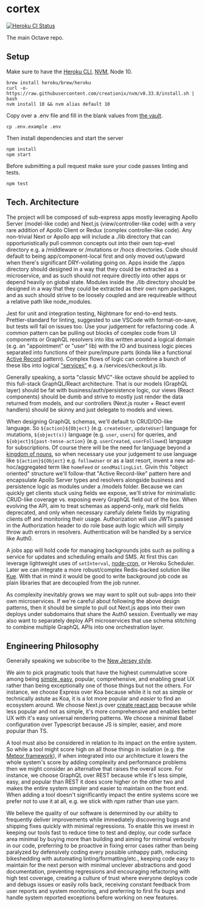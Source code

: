 # cortex

[![Heroku CI Status](https://ci-badges.herokuapp.com/pipelines/58050917-a6c7-4199-b953-75b12973bbaa/master.svg)](https://dashboard.heroku.com/pipelines/58050917-a6c7-4199-b953-75b12973bbaa/tests)

The main Octave repo.

## Setup

Make sure to have the [Heroku CLI](https://devcenter.heroku.com/articles/heroku-cli), [NVM](https://github.com/creationix/nvm), Node 10.

```
brew install heroku/brew/heroku
curl -o- https://raw.githubusercontent.com/creationix/nvm/v0.33.8/install.sh | bash
nvm install 10 && nvm alias default 10
```

Copy over a .env file and fill in the blank values from [the vault](https://trello.com/c/AJRxZM44/51-vault).

```
cp .env.example .env
```

Then install dependencies and start the server

```
npm install
npm start
```

Before submitting a pull request make sure your code passes linting and tests.

```
npm test
```


## Tech. Architecture

The project will be composed of sub-express apps mostly leveraging Apollo Server (model-like code) and Next.js (view/controller-like code) with a very rare addition of Apollo Client or Redux (complex controller-like code). Any non-trivial Next or Apollo app will include a ./lib directory that can opportunistically pull common concepts out into their own top-evel directory e.g. a /middleware or /mutations or /hocs directories. Code should default to being app/component-local first and only moved out/upward when there's significant DRY-voilating going on. Apps inside the ./apps directory should designed in a way that they could be extracted as a microservice, and as such should not require directly into other apps or depend heavily on global state. Modules inside the ./lib directory should be designed in a way that they could be extracted as their own npm packages, and as such should strive to be loosely coupled and are requireable without a relative path like node_modules.

Jest for unit and integration testing, Nightmare for end-to-end tests. Prettier-standard for linting, suggested to use VSCode with format-on-save, but tests will fail on issues too. Use your judgement for refactoring code. A common pattern can be pulling out blocks of complex code from UI components or GraphQL resolvers into libs written around a logical domain (e.g. an "appointment" or "user" lib) with the IO and business logic pieces separated into functions of their pure/impure parts (kinda like a functional [Active Record](https://www.martinfowler.com/eaaCatalog/activeRecord.html) pattern). Complex flows of logic can combine a bunch of these libs into logical ["services"](https://www.martinfowler.com/eaaCatalog/serviceLayer.html) e.g. a /services/checkout.js lib.

Generally speaking, a sorta "classic MVC"-like octave should be applied to this full-stack GraphQL/React architecture. That is our models (GraphQL layer) should be fat with business/auth/persistence logic, our views (React components) should be dumb and strive to mostly just render the data returned from models, and our controllers (Next.js router + React event handlers) should be skinny and just delegate to models and views.

When designing GraphQL schemas, we'll default to CRUD/OO-like language. So `${action}${Object}` (e.g. `createUser`, `updateUser`) language for mutations, `${object(s)}` language (e.g. `user`, `users`) for queries, and `${object}${past-tense-action}` (e.g. `userCreated`, `userFollowed`) language for subscriptions. Of course there will be the need for language beyond a [kingdom of nouns](https://steve-yegge.blogspot.com/2006/03/execution-in-kingdom-of-nouns.html), so when necessary use your judgement to use language like `${action}${Object}` e.g. `followUser` or as a last resort, invent a new ad-hoc/aggregated term like `homeFeed` or `sendMailingList`. Givin this "object oriented" structure we'll follow-that "Active Record-like" pattern here and encapsulate Apollo Server types and resolvers alongside business and persistence logic as modules under a /models folder. Because we can quickly get clients stuck using fields we expose, we'll strive for minimalistic CRUD-like coverage vs. exposing every GraphQL field out of the box. When evolving the API, aim to treat schemas as append-only, mark old fields deprecated, and only when necessary carefuly delete fields by migrating clients off and monitoring their usage. Authorization will use JWTs passed in the Authorization header to do role base auth logic which will simply throw auth errors in resolvers. Authentication will be handled by a service like Auth0.

A jobs app will hold code for managing backgrounds jobs such as polling a service for updates and scheduling emails and SMS. At first this can leverage lightweight uses of `setInterval`, [node-cron](https://github.com/kelektiv/node-cron), or Heroku Scheduler. Later we can integrate a more robust/complex Redis-backed solution like [Kue](https://github.com/Automattic/kue). With that in mind it would be good to write background job code as plain libraries that are decoupled from the job runner.

As complexity inevitably grows we may want to split out sub-apps into their own microservices. If we're careful about following the above design patterns, then it should be simple to pull out Next.js apps into their own deploys under subdomains that share the Auth0 session. Eventually we may also want to separately deploy API microservices that use schema stitching to combine multiple GraphQL APIs into one orchestration layer.

## Engineering Philosophy

Generally speaking we subscribe to the [New Jersey style](https://www.wikiwand.com/en/Worse_is_better).

We aim to pick pragmatic tools that have the highest cummulative score among being [simple, easy](https://www.youtube.com/watch?v=34_L7t7fD_U), popular, comprehensive, and enabling great UX rather than being exceptionally one of those things but not the others. For instance, we choose Express over Koa because while it is not as simple or technically astute as Koa, it is a lot more popular and _easier_ to find an ecosystem around. We choose Next.js over [create react app](https://github.com/facebook/create-react-app) because while less popular and not as simple, it's more comprehensive and enables better UX with it's easy universal rendering patterns. We choose a minimal Babel configuration over Typescript because JS is simpler, easier, and more popular than TS.

A tool must also be considered in relation to its impact on the entire system. So while a tool might score high on all those things in isolation (e.g. the [Meteor framework](https://www.meteor.com/)), if when integrated into our architecture it lowers the whole system's score by adding complexity and performance problems then we might consider an alternative that raises the overall score. For instance, we choose GraphQL over REST because while it's less simple, easy, and popular than REST it does score higher on the other two and makes the entire system simpler and easier to maintain on the front end. When adding a tool doesn't significantly impact the entire systems score we prefer not to use it at all, e.g. we stick with npm rather than use yarn.

We believe the quality of our software is determined by our ability to frequently deliver improvements while immediately discovering bugs and shipping fixes quickly with minimal regressions. To enable this we invest in keeping our tools fast to reduce time to test and deploy, our code surface area minimal by buying more than building and aiming for minimal verbosity in our code, preferring to be proactive in fixing error cases rather than being paralyzed by defensively coding every possible unhappy path, reducing bikeshedding with automating linting/formatting/etc., keeping code easy to maintain for the next person with minimal unclever abstractions and good documentation, preventing regressions and encouraging refactoring with high test coverage, creating a culture of trust where everyone deploys code and debugs issues or easily rolls back, receiving constant feedback from user reports and system monitoring, and preferring to first fix bugs and handle system reported exceptions before working on new features.
